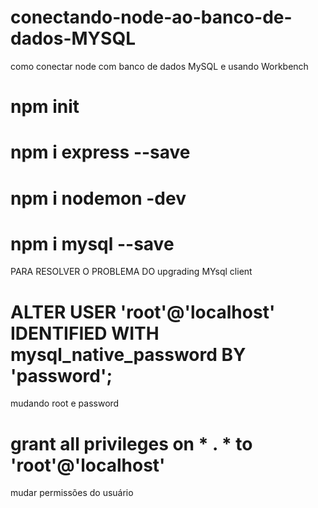 # conectando-node-ao-banco-de-dados-MYSQL
como conectar node com banco de dados MySQL e usando Workbench

# npm init

# npm i express --save

# npm i nodemon -dev

# npm i mysql --save

PARA RESOLVER O PROBLEMA DO upgrading MYsql client

# ALTER USER 'root'@'localhost' IDENTIFIED WITH mysql_native_password BY 'password';
mudando root e password

# grant all privileges on * . * to 'root'@'localhost'
mudar permissões do usuário

